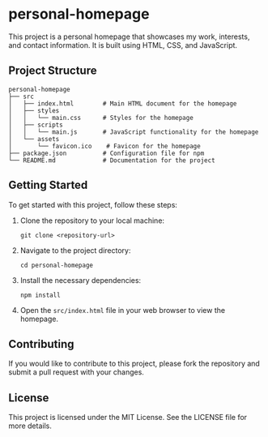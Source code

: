 # personal-homepage

This project is a personal homepage that showcases my work, interests, and contact information. It is built using HTML, CSS, and JavaScript.

## Project Structure

```
personal-homepage
├── src
│   ├── index.html        # Main HTML document for the homepage
│   ├── styles
│   │   └── main.css      # Styles for the homepage
│   ├── scripts
│   │   └── main.js       # JavaScript functionality for the homepage
│   └── assets
│       └── favicon.ico    # Favicon for the homepage
├── package.json          # Configuration file for npm
└── README.md             # Documentation for the project
```

## Getting Started

To get started with this project, follow these steps:

1. Clone the repository to your local machine:
   ```
   git clone <repository-url>
   ```

2. Navigate to the project directory:
   ```
   cd personal-homepage
   ```

3. Install the necessary dependencies:
   ```
   npm install
   ```

4. Open the `src/index.html` file in your web browser to view the homepage.

## Contributing

If you would like to contribute to this project, please fork the repository and submit a pull request with your changes.

## License

This project is licensed under the MIT License. See the LICENSE file for more details.